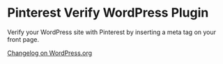 Pinterest Verify WordPress Plugin
=================================

Verify your WordPress site with Pinterest by inserting a meta tag on your front page.

[Changelog on WordPress.org](http://wordpress.org/plugins/pinterest-verify/changelog/)
